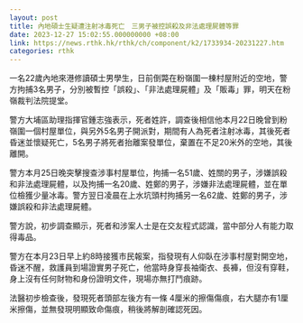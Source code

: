 ```yaml
---
layout: post
title: 內地碩士生疑遭注射冰毒死亡　三男子被控誤殺及非法處理屍體等罪
date: 2023-12-27 15:02:55.000000000 +08:00
link: https://news.rthk.hk/rthk/ch/component/k2/1733934-20231227.htm
categories: rthk
---
```


一名22歲內地來港修讀碩士男學生，日前倒斃在粉嶺圍一棟村屋附近的空地，警方拘捕3名男子，分別被暫控「誤殺」、「非法處理屍體」及「販毒」罪，明天在粉嶺裁判法院提堂。

警方大埔區助理指揮官鍾志強表示，死者姓許，調查後相信他本月22日晚曾到粉嶺圍一個村屋單位，與另外5名男子開派對，期間有人為死者注射冰毒，其後死者昏迷並懷疑死亡，5名男子將死者抬離案發單位，棄置在不足20米外的空地，其後離開。

警方本月25日晚突擊搜查涉事村屋單位，拘捕一名51歲、姓關的男子，涉嫌誤殺和非法處理屍體，以及拘捕一名20歲、姓鄭的男子，涉嫌非法處理屍體，並在單位檢獲少量冰毒。警方翌日凌晨在上水坑頭村拘捕另一名62歲、姓鄭的男子，涉嫌誤殺和非法處理屍體。

警方說，初步調查顯示，死者和涉案人士是在交友程式認識，當中部分人有能力取得毒品。

警方在本月23日早上約8時接獲市民報案，指發現有人仰臥在涉事村屋對開空地，昏迷不醒，救護員到場證實男子死亡，他當時身穿長袖衛衣、長褲，但沒有穿鞋，身上沒有任何財物和身份證明文件，現場亦無打鬥痕跡。

法醫初步檢查後，發現死者頭部左後方有一條 4厘米的擦傷傷痕，右大腿亦有1厘米擦傷，並無發現明顯致命傷痕，稍後將解剖確認死因。
